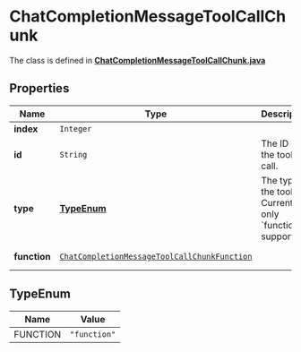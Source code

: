 

# ChatCompletionMessageToolCallChunk

The class is defined in **[ChatCompletionMessageToolCallChunk.java](../../src/main/java/org/openapitools/model/ChatCompletionMessageToolCallChunk.java)**

## Properties

Name | Type | Description | Notes
------------ | ------------- | ------------- | -------------
**index** | `Integer` |  | 
**id** | `String` | The ID of the tool call. |  [optional property]
**type** | [**TypeEnum**](#TypeEnum) | The type of the tool. Currently, only &#x60;function&#x60; is supported. |  [optional property]
**function** | [`ChatCompletionMessageToolCallChunkFunction`](ChatCompletionMessageToolCallChunkFunction.md) |  |  [optional property]



## TypeEnum

Name | Value
---- | -----
FUNCTION | `"function"`




